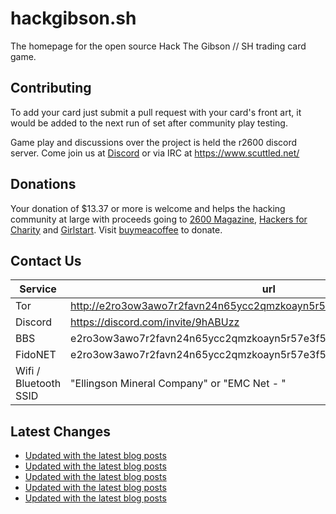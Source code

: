 # hackgibson.sh
The homepage for the open source Hack The Gibson // SH trading card game.


## Contributing

To add your card just submit a pull request with your card's front art, it would be added to the next run of set after community play testing.

Game play and discussions over the project is held the r2600 discord server. Come join us at [Discord](https://discord.com/invite/9hABUzz) or via IRC at https://www.scuttled.net/


## Donations

Your donation of $13.37 or more is welcome and helps the hacking community at large with proceeds going to [2600 Magazine](https://2600.com/), [Hackers for Charity](https://hackersforcharity.org) and [Girlstart](https://girlstart.org).  Visit [buymeacoffee](https://www.buymeacoffee.com/hackgibson.sh) to donate.


## Contact Us

Service | url
-|-
Tor | http://e2ro3ow3awo7r2favn24n65ycc2qmzkoayn5r57e3f56nvjwdcgg32ad.onion
Discord | https://discord.com/invite/9hABUzz
BBS | e2ro3ow3awo7r2favn24n65ycc2qmzkoayn5r57e3f56nvjwdcgg32ad.onion:23
FidoNET | e2ro3ow3awo7r2favn24n65ycc2qmzkoayn5r57e3f56nvjwdcgg32ad.onion:24554
Wifi / Bluetooth SSID | "Ellingson Mineral Company" or "EMC Net - <fidonet address>"

## Latest Changes
<!-- BLOG-POST-LIST:START -->
- [Updated with the latest blog posts](https://github.com/DFW2600/hackgibson.sh/commit/6bf973dcfd19db902ce21dc9ff099b8b3141d4ec)
- [Updated with the latest blog posts](https://github.com/DFW2600/hackgibson.sh/commit/e30b034caf12619780809b54b2765b9579f9054e)
- [Updated with the latest blog posts](https://github.com/DFW2600/hackgibson.sh/commit/cccbbe2fcd3e311694cfdcde9b9c4e9778c44ca1)
- [Updated with the latest blog posts](https://github.com/DFW2600/hackgibson.sh/commit/0ce1739c60f18548296c4bb171231d4a21f3798f)
- [Updated with the latest blog posts](https://github.com/DFW2600/hackgibson.sh/commit/b62b4251a98aca8f35ca4a7367d938b3672900d6)
<!-- BLOG-POST-LIST:END -->
